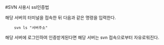 #SVN 사용시 ssl인증법

해당 서버의 터미널을 접속한 뒤 다음과 같은 명령을 입력한다.

        svn ls "서버주소"

해당 서버에 로그인하여 인증받게된다면 해당 서버는 svn 접속으로부터 자유로워진다.
